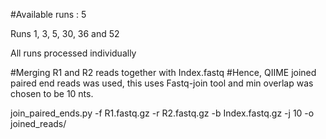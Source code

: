 
#Available runs : 5 

Runs 1, 3, 5, 30, 36 and 52 

All runs processed individually

#Merging R1 and R2 reads together with Index.fastq
#Hence, QIIME joined paired end reads was used, this uses Fastq-join tool and min overlap was chosen to be 10 nts. 

join_paired_ends.py -f R1.fastq.gz -r R2.fastq.gz -b Index.fastq.gz -j 10 -o joined_reads/
